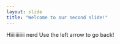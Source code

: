 ```yaml
---
layout: slide
title: "Welcome to our second slide!"
---
```

Hiiiiiiiiiii nerd
Use the left arrow to go back!
